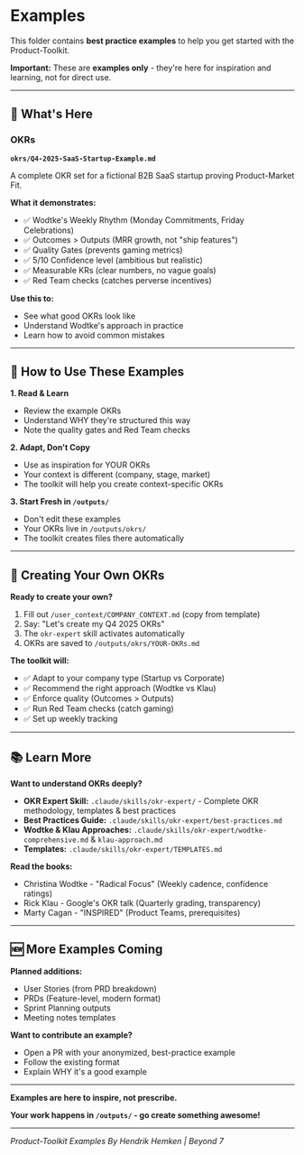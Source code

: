 # Examples

This folder contains **best practice examples** to help you get started with the Product-Toolkit.

**Important:** These are **examples only** - they're here for inspiration and learning, not for direct use.

---

## 📂 What's Here

### OKRs
**`okrs/Q4-2025-SaaS-Startup-Example.md`**

A complete OKR set for a fictional B2B SaaS startup proving Product-Market Fit.

**What it demonstrates:**
- ✅ Wodtke's Weekly Rhythm (Monday Commitments, Friday Celebrations)
- ✅ Outcomes > Outputs (MRR growth, not "ship features")
- ✅ Quality Gates (prevents gaming metrics)
- ✅ 5/10 Confidence level (ambitious but realistic)
- ✅ Measurable KRs (clear numbers, no vague goals)
- ✅ Red Team checks (catches perverse incentives)

**Use this to:**
- See what good OKRs look like
- Understand Wodtke's approach in practice
- Learn how to avoid common mistakes

---

## 🚀 How to Use These Examples

**1. Read & Learn**
- Review the example OKRs
- Understand WHY they're structured this way
- Note the quality gates and Red Team checks

**2. Adapt, Don't Copy**
- Use as inspiration for YOUR OKRs
- Your context is different (company, stage, market)
- The toolkit will help you create context-specific OKRs

**3. Start Fresh in `/outputs/`**
- Don't edit these examples
- Your OKRs live in `/outputs/okrs/`
- The toolkit creates files there automatically

---

## 🎯 Creating Your Own OKRs

**Ready to create your own?**

1. Fill out `/user_context/COMPANY_CONTEXT.md` (copy from template)
2. Say: "Let's create my Q4 2025 OKRs"
3. The `okr-expert` skill activates automatically
4. OKRs are saved to `/outputs/okrs/YOUR-OKRs.md`

**The toolkit will:**
- ✅ Adapt to your company type (Startup vs Corporate)
- ✅ Recommend the right approach (Wodtke vs Klau)
- ✅ Enforce quality (Outcomes > Outputs)
- ✅ Run Red Team checks (catch gaming)
- ✅ Set up weekly tracking

---

## 📚 Learn More

**Want to understand OKRs deeply?**

- **OKR Expert Skill:** `.claude/skills/okr-expert/` - Complete OKR methodology, templates & best practices
- **Best Practices Guide:** `.claude/skills/okr-expert/best-practices.md`
- **Wodtke & Klau Approaches:** `.claude/skills/okr-expert/wodtke-comprehensive.md` & `klau-approach.md`
- **Templates:** `.claude/skills/okr-expert/TEMPLATES.md`

**Read the books:**
- Christina Wodtke - "Radical Focus" (Weekly cadence, confidence ratings)
- Rick Klau - Google's OKR talk (Quarterly grading, transparency)
- Marty Cagan - "INSPIRED" (Product Teams, prerequisites)

---

## 🆕 More Examples Coming

**Planned additions:**
- User Stories (from PRD breakdown)
- PRDs (Feature-level, modern format)
- Sprint Planning outputs
- Meeting notes templates

**Want to contribute an example?**
- Open a PR with your anonymized, best-practice example
- Follow the existing format
- Explain WHY it's a good example

---

**Examples are here to inspire, not prescribe.**

**Your work happens in `/outputs/` - go create something awesome!**

---

*Product-Toolkit Examples*
*By Hendrik Hemken | Beyond 7*
